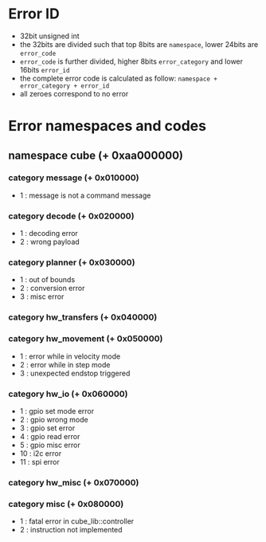 # Error ID
- 32bit unsigned int
- the 32bits are divided such that top 8bits are `namespace`, lower 24bits are `error_code`
- `error_code` is further divided,  higher 8bits `error_category` and lower 16bits `error_id`
- the complete error code is calculated as follow: `namespace + error_category + error_id`
- all zeroes correspond to no error

# Error namespaces and codes
## namespace cube (+ 0xaa000000)
### category message (+ 0x010000)
- 1 : message is not a command message

### category decode  (+ 0x020000)
- 1 : decoding error
- 2 : wrong payload

### category planner (+ 0x030000)
- 1 : out of bounds
- 2 : conversion error
- 3 : misc error

### category hw_transfers (+ 0x040000)

### category hw_movement (+ 0x050000)
- 1 : error while in velocity mode
- 2 : error while in step mode
- 3 : unexpected endstop triggered

### category hw_io (+ 0x060000)
- 1 : gpio set mode error
- 2 : gpio wrong mode
- 3 : gpio set error
- 4 : gpio read error
- 5 : gpio misc error
- 10 : i2c error
- 11 : spi error

### category hw_misc (+ 0x070000)

### category misc (+ 0x080000)
- 1 : fatal error in cube_lib::controller
- 2 : instruction not implemented
